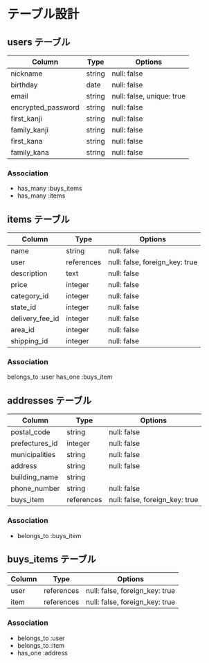 # テーブル設計

## users テーブル

| Column               | Type     | Options                   |
| ----------           | ------   | --------------------------|
| nickname             | string   | null: false               |
| birthday             | date     | null: false               |
| email                | string   | null: false, unique: true |
| encrypted_password   | string   | null: false               |
| first_kanji          | string   | null: false               |
| family_kanji         | string   | null: false               |
| first_kana           | string   | null: false               |
| family_kana          | string   | null: false               |

### Association

- has_many :buys_items
- has_many :items

## items テーブル

| Column          | Type         | Options                        |
| --------------- | ------------ | ------------------------------ |
| name            | string       | null: false                    |
| user            | references   | null: false, foreign_key: true |
| description     | text         | null: false                    |
| price           | integer      | null: false                    |
| category_id     | integer      | null: false                    |
| state_id        | integer      | null: false                    |
| delivery_fee_id | integer      | null: false                    |
| area_id         | integer      | null: false                    |
| shipping_id     | integer      | null: false                    |

### Association

  belongs_to :user
  has_one    :buys_item

## addresses テーブル

| Column            | Type        | Options                        |
| --------------    | ----------- | ------------------------------ |
| postal_code       | string      | null: false                    |
| prefectures_id    | integer     | null: false                    |
| municipalities    | string      | null: false                    |
| address           | string      | null: false                    |
| building_name     | string      |                                |
| phone_number      | string      | null: false                    |
| buys_item         | references  | null: false, foreign_key: true |


### Association

- belongs_to :buys_item


## buys_items テーブル

| Column | Type       | Options                        |
| ------ | ---------- | ------------------------------ |
| user   | references | null: false, foreign_key: true |
| item   | references | null: false, foreign_key: true |

### Association

- belongs_to :user
- belongs_to :item
- has_one    :address